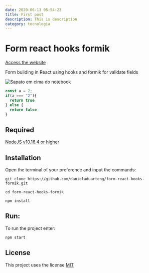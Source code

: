 ```yaml
---
date: 2020-06-13 05:54:23
title: First post
description: This is description
category: tecnologia
---
```


# Form react hooks formik

[Access the website](https://danieladuarteng.github.io/form-react-hooks-formik/)

Form building in React using hooks and formik for validate fields

![Sapato em cima do notebook](/assets/img/notebook-e-sapato-rosa-na-mesa.png)


```jsx
const a = 2;
if(a === "2"){
  return true
} else {
  return false
}

```

## Required

[NodeJS v10.16.4 or higher](https://nodejs.org/en/)

## Installation

Open the terminal of your preference and input the commands:

`git clone https://github.com/danieladuarteng/form-react-hooks-formik.git`

`cd form-react-hooks-formik`

`npm install`

## Run:

To run the project enter:

`npm start`

## License

This project uses the license [MIT](https://choosealicense.com/licenses/mit/)
